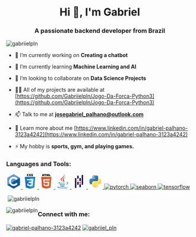 <h1 align="center">Hi 👋, I'm Gabriel</h1>
<h3 align="center">A passionate backend developer from Brazil</h3>

<p align="left"> <img src="https://komarev.com/ghpvc/?username=gabriielpln&label=Profile%20views&color=0e75b6&style=flat" alt="gabriielpln" /> </p>

- 🔭 I’m currently working on **Creating a chatbot**

- 🌱 I’m currently learning **Machine Learning and AI**

- 👯 I’m looking to collaborate on **Data Science Projects**

- 👨‍💻 All of my projects are available at [https://github.com/Gabriielpln/Jogo-Da-Forca-Python3](https://github.com/Gabriielpln/Jogo-Da-Forca-Python3)

- 📫 Talk to me at **josegabriel_palhano@outlook.com**

- 📄 Learn more about me [https://www.linkedin.com/in/gabriel-palhano-3123a4242](https://www.linkedin.com/in/gabriel-palhano-3123a4242)

- ⚡ My hobby is **sports, gym, and playing games.**


<h3 align="left">Languages and Tools:</h3>
<p align="left"> <a href="https://www.cprogramming.com/" target="_blank" rel="noreferrer"> <img src="https://raw.githubusercontent.com/devicons/devicon/master/icons/c/c-original.svg" alt="c" width="40" height="40"/> </a> <a href="https://www.w3schools.com/css/" target="_blank" rel="noreferrer"> <img src="https://raw.githubusercontent.com/devicons/devicon/master/icons/css3/css3-original-wordmark.svg" alt="css3" width="40" height="40"/> </a> <a href="https://www.w3.org/html/" target="_blank" rel="noreferrer"> <img src="https://raw.githubusercontent.com/devicons/devicon/master/icons/html5/html5-original-wordmark.svg" alt="html5" width="40" height="40"/> </a> <a href="https://www.java.com" target="_blank" rel="noreferrer"> <img src="https://raw.githubusercontent.com/devicons/devicon/master/icons/java/java-original.svg" alt="java" width="40" height="40"/> </a> <a href="https://pandas.pydata.org/" target="_blank" rel="noreferrer"> <img src="https://raw.githubusercontent.com/devicons/devicon/2ae2a900d2f041da66e950e4d48052658d850630/icons/pandas/pandas-original.svg" alt="pandas" width="40" height="40"/> </a> <a href="https://www.python.org" target="_blank" rel="noreferrer"> <img src="https://raw.githubusercontent.com/devicons/devicon/master/icons/python/python-original.svg" alt="python" width="40" height="40"/> </a> <a href="https://pytorch.org/" target="_blank" rel="noreferrer"> <img src="https://www.vectorlogo.zone/logos/pytorch/pytorch-icon.svg" alt="pytorch" width="40" height="40"/> </a> <a href="https://seaborn.pydata.org/" target="_blank" rel="noreferrer"> <img src="https://seaborn.pydata.org/_images/logo-mark-lightbg.svg" alt="seaborn" width="40" height="40"/> </a> <a href="https://www.tensorflow.org" target="_blank" rel="noreferrer"> <img src="https://www.vectorlogo.zone/logos/tensorflow/tensorflow-icon.svg" alt="tensorflow" width="40" height="40"/> </a> </p>


<p>&nbsp;<img align="center" src="https://github-readme-stats.vercel.app/api?username=gabriielpln&show_icons=true&locale=en" alt="gabriielpln" /></p>

<p><img align="left" src="https://github-readme-stats.vercel.app/api/top-langs?username=gabriielpln&show_icons=true&locale=en&layout=compact" alt="gabriielpln" /></p>


<h3 align="left">Connect with me:</h3>
<p align="left">
<a href="https://linkedin.com/in/gabriel-palhano-3123a4242" target="blank"><img align="center" src="https://raw.githubusercontent.com/rahuldkjain/github-profile-readme-generator/master/src/images/icons/Social/linked-in-alt.svg" alt="gabriel-palhano-3123a4242" height="30" width="40" /></a>
<a href="https://instagram.com/gabriiel_pln" target="blank"><img align="center" src="https://raw.githubusercontent.com/rahuldkjain/github-profile-readme-generator/master/src/images/icons/Social/instagram.svg" alt="gabriiel_pln" height="30" width="40" /></a>
</p>
<!--
**Gabriielpln/Gabriielpln** is a ✨ _special_ ✨ repository because its `README.md` (this file) appears on your GitHub profile.

Here are some ideas to get you started:

- 🔭 I’m currently working on ...
- 🌱 I’m currently learning ...
- 👯 I’m looking to collaborate on ...
- 🤔 I’m looking for help with ...
- 💬 Ask me about ...
- 📫 How to reach me: ...
- 😄 Pronouns: ...
- ⚡ Fun fact: ...
-->
